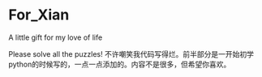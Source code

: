 # For_Xian
A little gift for my love of life

Please solve all the puzzles!
不许嘲笑我代码写得烂。前半部分是一开始初学python的时候写的，一点一点添加的。内容不是很多，但希望你喜欢。
